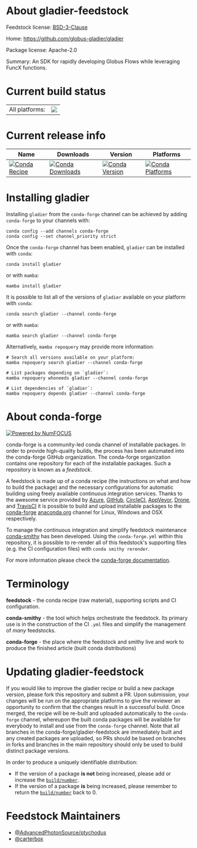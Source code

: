 About gladier-feedstock
=======================

Feedstock license: [BSD-3-Clause](https://github.com/conda-forge/gladier-feedstock/blob/main/LICENSE.txt)

Home: https://github.com/globus-gladier/gladier

Package license: Apache-2.0

Summary: An SDK for rapidly developing Globus Flows while leveraging FuncX functions.

Current build status
====================


<table><tr><td>All platforms:</td>
    <td>
      <a href="https://dev.azure.com/conda-forge/feedstock-builds/_build/latest?definitionId=18199&branchName=main">
        <img src="https://dev.azure.com/conda-forge/feedstock-builds/_apis/build/status/gladier-feedstock?branchName=main">
      </a>
    </td>
  </tr>
</table>

Current release info
====================

| Name | Downloads | Version | Platforms |
| --- | --- | --- | --- |
| [![Conda Recipe](https://img.shields.io/badge/recipe-gladier-green.svg)](https://anaconda.org/conda-forge/gladier) | [![Conda Downloads](https://img.shields.io/conda/dn/conda-forge/gladier.svg)](https://anaconda.org/conda-forge/gladier) | [![Conda Version](https://img.shields.io/conda/vn/conda-forge/gladier.svg)](https://anaconda.org/conda-forge/gladier) | [![Conda Platforms](https://img.shields.io/conda/pn/conda-forge/gladier.svg)](https://anaconda.org/conda-forge/gladier) |

Installing gladier
==================

Installing `gladier` from the `conda-forge` channel can be achieved by adding `conda-forge` to your channels with:

```
conda config --add channels conda-forge
conda config --set channel_priority strict
```

Once the `conda-forge` channel has been enabled, `gladier` can be installed with `conda`:

```
conda install gladier
```

or with `mamba`:

```
mamba install gladier
```

It is possible to list all of the versions of `gladier` available on your platform with `conda`:

```
conda search gladier --channel conda-forge
```

or with `mamba`:

```
mamba search gladier --channel conda-forge
```

Alternatively, `mamba repoquery` may provide more information:

```
# Search all versions available on your platform:
mamba repoquery search gladier --channel conda-forge

# List packages depending on `gladier`:
mamba repoquery whoneeds gladier --channel conda-forge

# List dependencies of `gladier`:
mamba repoquery depends gladier --channel conda-forge
```


About conda-forge
=================

[![Powered by
NumFOCUS](https://img.shields.io/badge/powered%20by-NumFOCUS-orange.svg?style=flat&colorA=E1523D&colorB=007D8A)](https://numfocus.org)

conda-forge is a community-led conda channel of installable packages.
In order to provide high-quality builds, the process has been automated into the
conda-forge GitHub organization. The conda-forge organization contains one repository
for each of the installable packages. Such a repository is known as a *feedstock*.

A feedstock is made up of a conda recipe (the instructions on what and how to build
the package) and the necessary configurations for automatic building using freely
available continuous integration services. Thanks to the awesome service provided by
[Azure](https://azure.microsoft.com/en-us/services/devops/), [GitHub](https://github.com/),
[CircleCI](https://circleci.com/), [AppVeyor](https://www.appveyor.com/),
[Drone](https://cloud.drone.io/welcome), and [TravisCI](https://travis-ci.com/)
it is possible to build and upload installable packages to the
[conda-forge](https://anaconda.org/conda-forge) [anaconda.org](https://anaconda.org/)
channel for Linux, Windows and OSX respectively.

To manage the continuous integration and simplify feedstock maintenance
[conda-smithy](https://github.com/conda-forge/conda-smithy) has been developed.
Using the ``conda-forge.yml`` within this repository, it is possible to re-render all of
this feedstock's supporting files (e.g. the CI configuration files) with ``conda smithy rerender``.

For more information please check the [conda-forge documentation](https://conda-forge.org/docs/).

Terminology
===========

**feedstock** - the conda recipe (raw material), supporting scripts and CI configuration.

**conda-smithy** - the tool which helps orchestrate the feedstock.
                   Its primary use is in the construction of the CI ``.yml`` files
                   and simplify the management of *many* feedstocks.

**conda-forge** - the place where the feedstock and smithy live and work to
                  produce the finished article (built conda distributions)


Updating gladier-feedstock
==========================

If you would like to improve the gladier recipe or build a new
package version, please fork this repository and submit a PR. Upon submission,
your changes will be run on the appropriate platforms to give the reviewer an
opportunity to confirm that the changes result in a successful build. Once
merged, the recipe will be re-built and uploaded automatically to the
`conda-forge` channel, whereupon the built conda packages will be available for
everybody to install and use from the `conda-forge` channel.
Note that all branches in the conda-forge/gladier-feedstock are
immediately built and any created packages are uploaded, so PRs should be based
on branches in forks and branches in the main repository should only be used to
build distinct package versions.

In order to produce a uniquely identifiable distribution:
 * If the version of a package **is not** being increased, please add or increase
   the [``build/number``](https://docs.conda.io/projects/conda-build/en/latest/resources/define-metadata.html#build-number-and-string).
 * If the version of a package **is** being increased, please remember to return
   the [``build/number``](https://docs.conda.io/projects/conda-build/en/latest/resources/define-metadata.html#build-number-and-string)
   back to 0.

Feedstock Maintainers
=====================

* [@AdvancedPhotonSource/ptychodus](https://github.com/AdvancedPhotonSource/ptychodus/)
* [@carterbox](https://github.com/carterbox/)

